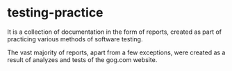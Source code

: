 # testing-practice
 
It is a collection of documentation in the form of reports, created as part of practicing various methods of software testing.

The vast majority of reports, apart from a few exceptions, were created as a result of analyzes and tests of the gog.com website.
